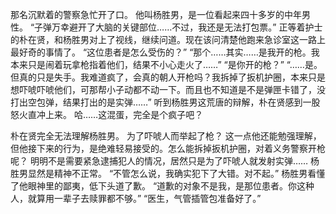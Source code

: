 那名沉默着的警察急忙开了口。
他叫杨胜男，是一位看起来四十多岁的中年男性。
“子弹万幸避开了大脑的关键部位……不过，我还是无法打包票。”
正等着护士的朴在贤，和杨胜男对上了视线，继续问道。现在该问清楚他跑来急诊室这一路上最好奇的事情了。
“这位患者是怎么受伤的？”
“那个……其实……是我开的枪。我本来只是闹着玩拿枪指着他们，结果不小心走火了……”
“是你开的枪？”
“……是。但真的只是失手。我难道疯了，会真的朝人开枪吗？我拆掉了扳机护圈，本来只是想吓唬吓唬他们，可那帮小子动都不动一下。而且也不知道是不是弹匣卡错了，没打出空包弹，结果打出的是实弹……”
听到杨胜男这荒唐的辩解，朴在贤感到一股怒火直冲上来。
哈……这混蛋，完全是个疯子吧？

朴在贤完全无法理解杨胜男。
为了吓唬人而举起了枪？
这一点他还能勉强理解，但他接下来的行为，是绝难轻易接受的。怎么能拆掉扳机护圈，对着义务警察开枪呢？
明明不是需要紧急逮捕犯人的情况，居然只是为了吓唬人就发射实弹……
杨胜男显然是精神不正常。
“不管怎么说，我确实犯下了大错。对不起。”
杨胜男看懂了他眼神里的鄙夷，低下头道了歉。
“道歉的对象不是我，是那位患者。你这种人，就算用一辈子去赎罪都不够。”
“医生，气管插管包准备好了。”